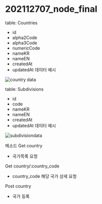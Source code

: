 # 202112707_node_final
 
table: Countries
 - id
 - alpha2Code   
 - alpha3Code
 - numericCode 
 - nameKR      
 - nameEN     
 - createdAt
 - updatedAt
데이터 예시

![country data](https://user-images.githubusercontent.com/73145656/122716676-85bb1800-d2a5-11eb-8cba-633afaea38aa.PNG)


table: Subdivisions 
 - id
 - code
 - nameKR
 - nameEN
 - createdAt
 - updatedAt
데이터 예시

![subdivisiondata](https://user-images.githubusercontent.com/73145656/122716683-881d7200-d2a5-11eb-8356-30c742912f29.PNG)

   
메소드
Get country
- 국가목록 요청

Get country/:country_code
- country_code 해당 국가 상세 요청

Post country
- 국가 등록
